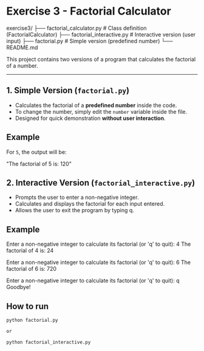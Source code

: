 # Exercise 3 - Factorial Calculator

exercise3/
├── factorial_calculator.py        # Class definition (FactorialCalculator)
├── factorial_interactive.py       # Interactive version (user input)
├── factorial.py                   # Simple version (predefined number)
└── README.md

This project contains two versions of a program that calculates the factorial of a number.

---

## 1. Simple Version (`factorial.py`)

- Calculates the factorial of a **predefined number** inside the code.
- To change the number, simply edit the `number` variable inside the file.
- Designed for quick demonstration **without user interaction**.

## Example
For `5`, the output will be:

"The factorial of 5 is: 120"


## 2. Interactive Version (`factorial_interactive.py`)

 - Prompts the user to enter a non-negative integer.
 - Calculates and displays the factorial for each input entered.
 - Allows the user to exit the program by typing q.

## Example

Enter a non-negative integer to calculate its factorial (or 'q' to quit): 4
The factorial of 4 is: 24

Enter a non-negative integer to calculate its factorial (or 'q' to quit): 6
The factorial of 6 is: 720

Enter a non-negative integer to calculate its factorial (or 'q' to quit): q
Goodbye!

## How to run

```bash
python factorial.py

or

python factorial_interactive.py
